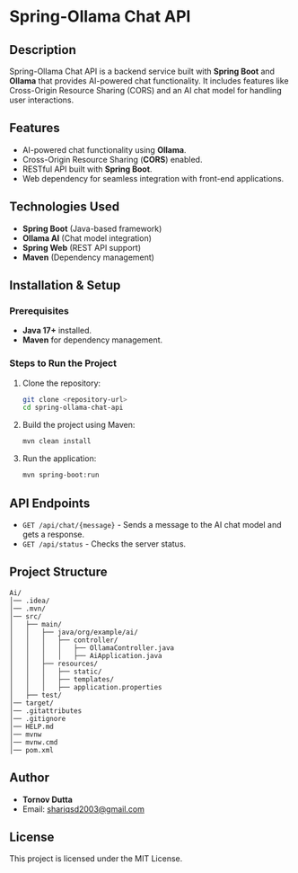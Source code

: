 # Spring-Ollama Chat API

## Description
Spring-Ollama Chat API is a backend service built with **Spring Boot** and **Ollama** that provides AI-powered chat functionality. It includes features like Cross-Origin Resource Sharing (CORS) and an AI chat model for handling user interactions.

## Features
- AI-powered chat functionality using **Ollama**.
- Cross-Origin Resource Sharing (**CORS**) enabled.
- RESTful API built with **Spring Boot**.
- Web dependency for seamless integration with front-end applications.

## Technologies Used
- **Spring Boot** (Java-based framework)
- **Ollama AI** (Chat model integration)
- **Spring Web** (REST API support)
- **Maven** (Dependency management)

## Installation & Setup
### Prerequisites
- **Java 17+** installed.
- **Maven** for dependency management.

### Steps to Run the Project
1. Clone the repository:
   ```sh
   git clone <repository-url>
   cd spring-ollama-chat-api
   ```
2. Build the project using Maven:
   ```sh
   mvn clean install
   ```
3. Run the application:
   ```sh
   mvn spring-boot:run
   ```

## API Endpoints
- `GET /api/chat/{message}` - Sends a message to the AI chat model and gets a response.
- `GET /api/status` - Checks the server status.

## Project Structure
```
Ai/
│── .idea/
│── .mvn/
│── src/
│   ├── main/
│   │   ├── java/org/example/ai/
│   │   │   ├── controller/
│   │   │   │   ├── OllamaController.java
│   │   │   │   ├── AiApplication.java
│   │   ├── resources/
│   │   │   ├── static/
│   │   │   ├── templates/
│   │   │   ├── application.properties
│   ├── test/
│── target/
│── .gitattributes
│── .gitignore
│── HELP.md
│── mvnw
│── mvnw.cmd
│── pom.xml
```

## Author
- **Tornov Dutta**
- Email: shariqsd2003@gmail.com

## License
This project is licensed under the MIT License.

